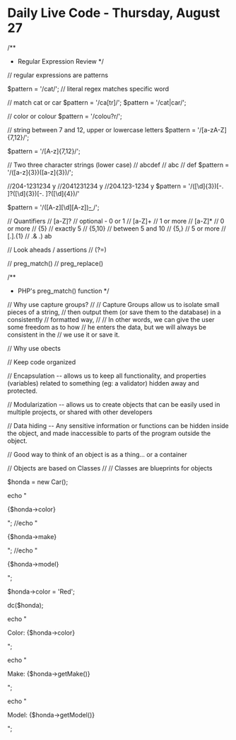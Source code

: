 # Daily Live Code - Thursday, August 27

/**
 * Regular Expression Review
 */

// regular expressions are patterns


$pattern = '/cat/'; // literal regex matches specific word

// match cat or car
$pattern = '/ca[tr]/';
$pattern = '/cat|car/';

// color or colour 
$pattern = '/colou?r/';

// string between 7 and 12, upper or lowercase letters
$pattern = '/[a-zA-Z]{7,12}/';

$pattern = '/[A-z]{7,12}/';


// Two three character strings (lower case)
// abcdef
// abc
// def
$pattern = '/([a-z]{3})([a-z]{3})/';

//204-1231234 y
//2041231234 y
//204.123-1234 y
$pattern = '/([\d]{3})[-. ]?([\d]{3})[-. ]?([\d]{4})/'


$pattern = '/([A-z][\d][A-z])[- ]([\d][A-z][\d])/';


// Quantifiers
// [a-Z]?  // optional - 0 or 1
// [a-Z]+  // 1 or more
// [a-Z]*  // 0 or more
// {5}  // exactly 5
// {5,10}  // between 5 and 10
// {5,}  // 5 or more
// [.].{1}  //  .&  .)   ab  


// Look aheads /  assertions
// (?=)   



// preg_match()
// preg_replace()


/**
 * PHP's preg_match() function
 */

// Why use capture groups?
// 
// Capture Groups allow us to isolate small pieces of a string,
// then output them (or save them to the database) in a consistently
// formatted way,
// 
// In other words, we can give the user some freedom as to how
// he enters the data, but we will always be consistent in the
// we use it or save it.





// Why use obects

// Keep code organized

// Encapsulation -- allows us to keep all functionality, and properties (variables) related to something (eg: a validator) hidden away and protected.

// Modularization -- allows us to create objects that can be easily used in multiple projects, or shared with other developers

// Data hiding -- Any sensitive information or functions can be hidden inside the object, and made inaccessible to parts of the program outside the object.

// Good way to think of an object is as a thing... or a container


// Objects are based on Classes
// 
// Classes are blueprints for objects



$honda = new Car();

echo "<p>{$honda->color}</p>";
//echo "<p>{$honda->make}</p>";
//echo "<p>{$honda->model}</p>";

$honda->color = 'Red';

dc($honda);

echo "<p>Color: {$honda->color}</p>";

echo "<p>Make: {$honda->getMake()}</p>";

echo "<p>Model: {$honda->getModel()}</p>";



